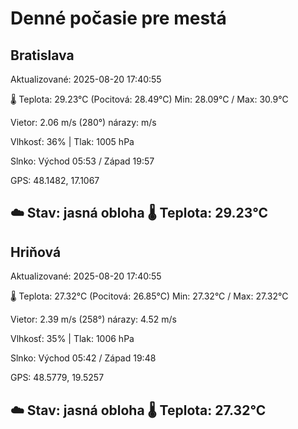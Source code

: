 ﻿# Denné počasie pre mestá

## Bratislava
Aktualizované: 2025-08-20 17:40:55

🌡️ Teplota: 29.23°C 
(Pocitová: 28.49°C)
Min: 28.09°C / Max: 30.9°C

Vietor: 2.06 m/s    (280°) 
nárazy:  m/s

Vlhkosť: 36% | Tlak: 1005 hPa

Slnko: Východ 05:53 / Západ 19:57

GPS: 48.1482, 17.1067

☁️ Stav: jasná obloha        🌡️ Teplota: 29.23°C
---

## Hriňová
Aktualizované: 2025-08-20 17:40:55

🌡️ Teplota: 27.32°C 
(Pocitová: 26.85°C)
Min: 27.32°C / Max: 27.32°C

Vietor: 2.39 m/s (258°)
nárazy: 4.52 m/s

Vlhkosť: 35% | Tlak: 1006 hPa

Slnko: Východ 05:42 / Západ 19:48

GPS: 48.5779, 19.5257

☁️ Stav: jasná obloha        🌡️ Teplota: 27.32°C
---

